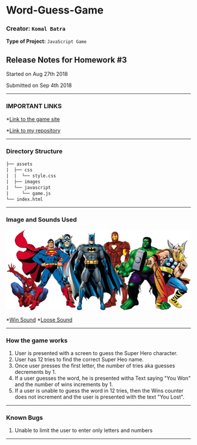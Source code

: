 # **Word-Guess-Game**
### **Creator:** `Komal Batra`
**Type of Project:** `JavaScript Game`

## Release Notes for Homework #3
Started on Aug 27th 2018

Submitted on Sep 4th 2018

- - -
### **IMPORTANT LINKS**

*[Link to the game site](https://komalbatra.github.io/Word-Guess-Game)

*[Link to my repository](https://github.com/komalbatra/Word-Guess-Game.git)

- - -
### **Directory Structure**

```
├── assets
|  ├── css
|  |  └── style.css
|  ├── images
|  └── javascript
|     └── game.js
└── index.html
```

- - -
### **Image and Sounds Used**

![First Picture](/assets/images/super.jpg)

*[Win Sound](/assets/images/win2.wav)
*[Loose Sound](/assets/images/loose.wav)

---

### **How the game works**

1. User is presented with a screen to guess the Super Hero character.
2. User has 12 tries to find the correct Super Heo name.
3. Once user presses the first letter, the number of tries aka guesses decrements by 1.
4. If a user guesses the word, he is presented witha Text saying "You Won" and the number of wins increments by 1.
5. If a user is unable to guess the word in 12 tries, then the Wins counter does not increment and the user is presented with the text "You Lost".

- - -

### **Known Bugs**

1. Unable to limit the user to enter only letters and numbers

- - -
